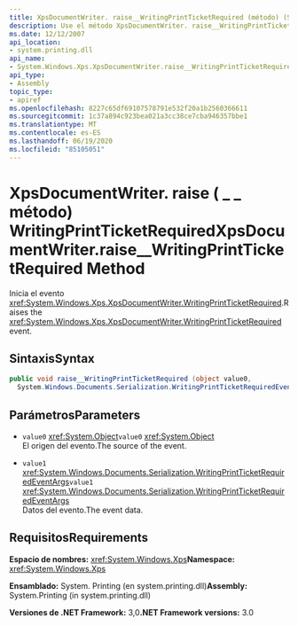 ```yaml
---
title: XpsDocumentWriter. raise__WritingPrintTicketRequired (método) (System. Windows. XPS)
description: Use el método XpsDocumentWriter. raise__WritingPrintTicketRequired, que genera el evento WritingPrintTicketRequired para un documento XPS en .NET.
ms.date: 12/12/2007
api_location:
- system.printing.dll
api_name:
- System.Windows.Xps.XpsDocumentWriter.raise__WritingPrintTicketRequired
api_type:
- Assembly
topic_type:
- apiref
ms.openlocfilehash: 8227c65df69107578791e532f20a1b2560366611
ms.sourcegitcommit: 1c37a894c923bea021a3cc38ce7cba946357bbe1
ms.translationtype: MT
ms.contentlocale: es-ES
ms.lasthandoff: 06/19/2020
ms.locfileid: "85105051"
---
```

# <a name="xpsdocumentwriterraise__writingprintticketrequired-method"></a><span data-ttu-id="4929e-103">XpsDocumentWriter. raise ( \_ \_ método) WritingPrintTicketRequired</span><span class="sxs-lookup"><span data-stu-id="4929e-103">XpsDocumentWriter.raise\_\_WritingPrintTicketRequired Method</span></span>

<span data-ttu-id="4929e-104">Inicia el evento <xref:System.Windows.Xps.XpsDocumentWriter.WritingPrintTicketRequired>.</span><span class="sxs-lookup"><span data-stu-id="4929e-104">Raises the <xref:System.Windows.Xps.XpsDocumentWriter.WritingPrintTicketRequired> event.</span></span>

## <a name="syntax"></a><span data-ttu-id="4929e-105">Sintaxis</span><span class="sxs-lookup"><span data-stu-id="4929e-105">Syntax</span></span>

```csharp
public void raise__WritingPrintTicketRequired (object value0,
  System.Windows.Documents.Serialization.WritingPrintTicketRequiredEventArgs value1);
```

## <a name="parameters"></a><span data-ttu-id="4929e-106">Parámetros</span><span class="sxs-lookup"><span data-stu-id="4929e-106">Parameters</span></span>

- <span data-ttu-id="4929e-107">`value0` <xref:System.Object></span><span class="sxs-lookup"><span data-stu-id="4929e-107">`value0` <xref:System.Object></span></span>  
  <span data-ttu-id="4929e-108">El origen del evento.</span><span class="sxs-lookup"><span data-stu-id="4929e-108">The source of the event.</span></span>

- <span data-ttu-id="4929e-109">`value1`  <xref:System.Windows.Documents.Serialization.WritingPrintTicketRequiredEventArgs></span><span class="sxs-lookup"><span data-stu-id="4929e-109">`value1`  <xref:System.Windows.Documents.Serialization.WritingPrintTicketRequiredEventArgs></span></span>  
  <span data-ttu-id="4929e-110">Datos del evento.</span><span class="sxs-lookup"><span data-stu-id="4929e-110">The event data.</span></span>

## <a name="requirements"></a><span data-ttu-id="4929e-111">Requisitos</span><span class="sxs-lookup"><span data-stu-id="4929e-111">Requirements</span></span>

<span data-ttu-id="4929e-112">**Espacio de nombres:** <xref:System.Windows.Xps></span><span class="sxs-lookup"><span data-stu-id="4929e-112">**Namespace:** <xref:System.Windows.Xps></span></span>

<span data-ttu-id="4929e-113">**Ensamblado:** System. Printing (en system.printing.dll)</span><span class="sxs-lookup"><span data-stu-id="4929e-113">**Assembly:** System.Printing (in system.printing.dll)</span></span>

<span data-ttu-id="4929e-114">**Versiones de .NET Framework:** 3,0</span><span class="sxs-lookup"><span data-stu-id="4929e-114">**.NET Framework versions:** 3.0</span></span>
